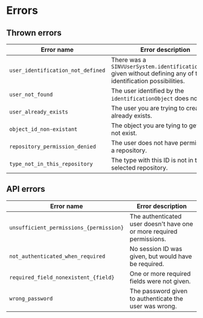 # Errors

## Thrown errors

| Error name                        | Error description                                                                                                 | Thrown by                                                                                  |
| --------------------------------- | ----------------------------------------------------------------------------------------------------------------- | ------------------------------------------------------------------------------------------ |
| `user_identification_not_defined` | There was a `SINVUserSystem.identificationObject` given without defining any of the identification possibilities. | `SINVUserSystem.User.init()`                                                               |
| `user_not_found`                  | The user identified by the `identificationObject` does not exist.                                                 | `SINVUserSystem.User.init()`                                                               |
| `user_already_exists`             | The user you are trying to create already exists.                                                                 | `SINVUserSystem.createUser()`                                                              |
| `object_id_non-existant`          | The object you are tying to get does not exist.                                                                   | `SINVObjects.SINVObject.init()`                                                            |
| `repository_permission_denied`    | The user does not have permission to a repository.                                                                | `SINVRepositories.Repository.userHasPermissionOrThrow()`                                   |
| `type_not_in_this_repository`     | The type with this ID is not in the selected repository.                                                          | `SINVRepositories.Repository.changeTypeName()`, `SINVRepositories.Repository.deleteType()` |

## API errors

| Error name                              | Error description                                                     |
| --------------------------------------- | --------------------------------------------------------------------- |
| `unsufficient_permissions_{permission}` | The authenticated user doesn't have one or more required permissions. |
| `not_authenticated_when_required`       | No session ID was given, but would have be required.                  |
| `required_field_nonexistent_{field}`    | One or more required fields were not given.                           |
| `wrong_password`                        | The password given to authenticate the user was wrong.                |
